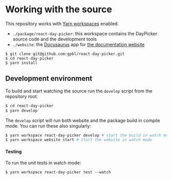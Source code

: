 # Working with the source

This repository works with [Yarn workspaces](https://yarnpkg.com/features/workspaces) enabled.

- `./package/react-day-picker`: this workspace contains the DayPicker source code and the development tools
- `./website`: the [Docusaurus](http://v2.docusaurus.io) app for [the documentation website](http://react-day-picker-next.netlify.app)

```
$ git clone git@github.com:gpbl/react-day-picker.git
$ cd react-day-picker
$ yarn install
```

## Development environment

To build and start watching the source run the `develop` script from the repository root:

```bash
$ cd react-day-picker
$ yarn develop
```

The `develop` script will run both website and the package build in compile mode. You can run these also singularly:

```bash
$ yarn workspace react-day-picker develop # start the build in watch mode
$ yarn workspace website start # start the website in watch mode
```

#### Testing

To run the unit tests in watch mode:

```
$ yarn workspace react-day-picker test --watch
```
